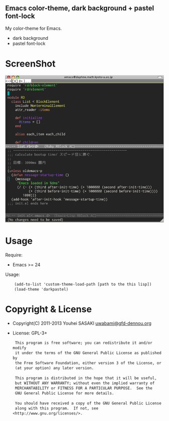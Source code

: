 Emacs color-theme, dark background + pastel font-lock
-----------------------------------------------------

My color-theme for Emacs.

 * dark background
 * pastel font-lock

ScreenShot
==========

![ScreenShot](https://github.com/uwabami/color-theme-darkpastel/blob/master/darkpastel-screenshot.png?raw=true)


Usage
=====

Require:

 * Emacs >= 24

Usage:

        (add-to-list 'custom-theme-load-path [path to the this lisp])
        (load-theme 'darkpastel)

Copyright & License
===================

 * Copyright(C) 2011-2013 Youhei SASAKI <uwabami@gfd-dennou.org>
 * License: GPL-3+

		This program is free software; you can redistribute it and/or modify
		it under the terms of the GNU General Public License as published by
		the Free Software Foundation, either version 3 of the License, or
		(at your option) any later version.

		This program is distributed in the hope that it will be useful,
		but WITHOUT ANY WARRANTY; without even the implied warranty of
		MERCHANTABILITY or FITNESS FOR A PARTICULAR PURPOSE.  See the
		GNU General Public License for more details.

		You should have received a copy of the GNU General Public License
		along with this program.  If not, see <http://www.gnu.org/licenses/>.




